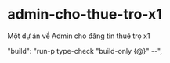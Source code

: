 # admin-cho-thue-tro-x1

Một dự án về Admin cho đăng tin thuê trọ x1

"build": "run-p type-check \"build-only {@}\" --",
